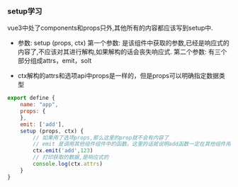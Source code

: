 ### setup学习

vue3中处了components和props只外,其他所有的内容都应该写到setup中.

- 参数: 
setup (props, ctx)
第一个参数: 是该组件中获取的参数,已经是响应式的内容了,不应该对其进行解构,如果解构的话会丧失响应式.
第二个参数: 有三个部分组成attrs，emit，solt

- ctx解构的attrs和选项api中props是一样的，但是props可以明确指定数据类型

```js
export define {
    name: "app",
    props: {
    },
    emit: ['add'],
    setup (props, ctx) {
        // 如果用了选项props,那么这里的prop就不会有内容了
        // emit 是调用其他组件组件中的函数。这里的话就说明add函数一定在其他组件用有定义，并且被return到了dom中。
        ctx.emit('add',123)
        // 打印获取的数据,是响应式的
        console.log(ctx.attrs)
    }
}
```